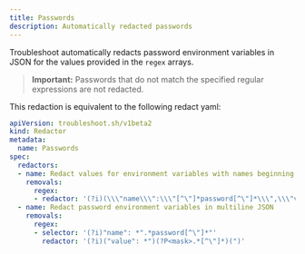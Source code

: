 ```yaml
---
title: Passwords
description: Automatically redacted passwords
---
```


Troubleshoot automatically redacts password environment variables in JSON for the values provided in the `regex` arrays.

> **Important:** Passwords that do not match the specified regular expressions are not redacted.

This redaction is equivalent to the following redact yaml:

```yaml
apiVersion: troubleshoot.sh/v1beta2
kind: Redactor
metadata:
  name: Passwords
spec:
  redactors:
  - name: Redact values for environment variables with names beginning with 'password'
    removals:
      regex:
      - redactor: '(?i)(\\\"name\\\":\\\"[^\"]*password[^\"]*\\\",\\\"value\\\":\\\")(?P<mask>[^\"]*)(\\\")'
  - name: Redact password environment variables in multiline JSON
    removals:
      regex:
      - selector: '(?i)"name": *".*password[^\"]*"'
        redactor: '(?i)("value": *")(?P<mask>.*[^\"]*)(")'
```

